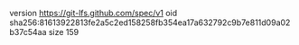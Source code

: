 version https://git-lfs.github.com/spec/v1
oid sha256:81613922813fe2a5c2ed158258fb354ea17a632792c9b7e811d09a02b37c54aa
size 159

